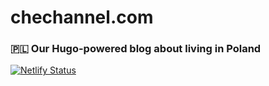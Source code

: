 # chechannel.com
### 🇵🇱 Our Hugo-powered blog about living in Poland

[![Netlify Status](https://api.netlify.com/api/v1/badges/d7287c92-2423-41f1-8970-b405d297f0c6/deploy-status)](https://app.netlify.com/sites/chechannel/deploys)